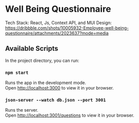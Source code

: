 # Well Being Questionnaire

Tech Stack: React, Js, Context API, and MUI
Design: https://dribbble.com/shots/10005932-Employee-well-being-questionnaire/attachments/2023637?mode=media

## Available Scripts

In the project directory, you can run:

### `npm start`

Runs the app in the development mode.\
Open [http://localhost:3000](http://localhost:3000) to view it in your browser.

### `json-server --watch db.json --port 3001`

Runs the server.\
Open [http://localhost:3001/questions](http://localhost:3001/questions) to view it in your browser.

